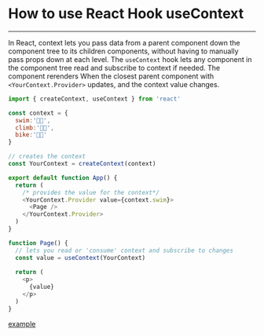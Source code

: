 # How to use React Hook useContext

---

In React, context lets you pass data from a parent component down the component tree to its children components, without having to manually pass props down at each level. The `useContext` hook lets any component in the component tree read and subscribe to context if needed. The component rerenders When the closest parent component with `<YourContext.Provider>` updates, and the context value changes.

```js
import { createContext, useContext } from 'react'

const context = {
  swim:'🏊🏾',
  climb:'🧗🏾',
  bike:'🚴🏿'
}

// creates the context
const YourContext = createContext(context) 

export default function App() {
  return (
    /* provides the value for the context*/
    <YourContext.Provider value={context.swim}> 
      <Page />
    </YourContext.Provider>
  )
}

function Page() {
  // lets you read or 'consume' context and subscribe to changes
  const value = useContext(YourContext) 
  
  return (
    <p>
      {value}
    </p>
  )
}
```

[example](./examples/use-context.js)
